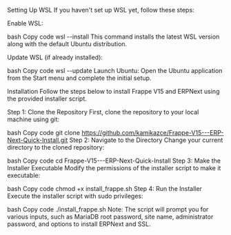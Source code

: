 Setting Up WSL
If you haven't set up WSL yet, follow these steps:

Enable WSL:

bash
Copy code
wsl --install
This command installs the latest WSL version along with the default Ubuntu distribution.

Update WSL (if already installed):

bash
Copy code
wsl --update
Launch Ubuntu: Open the Ubuntu application from the Start menu and complete the initial setup.

Installation
Follow the steps below to install Frappe V15 and ERPNext using the provided installer script.

Step 1: Clone the Repository
First, clone the repository to your local machine using git:

bash
Copy code
git clone https://github.com/kamikazce/Frappe-V15---ERP-Next-Quick-Install.git
Step 2: Navigate to the Directory
Change your current directory to the cloned repository:

bash
Copy code
cd Frappe-V15---ERP-Next-Quick-Install
Step 3: Make the Installer Executable
Modify the permissions of the installer script to make it executable:

bash
Copy code
chmod +x install_frappe.sh
Step 4: Run the Installer
Execute the installer script with sudo privileges:

bash
Copy code
./install_frappe.sh
Note: The script will prompt you for various inputs, such as MariaDB root password, site name, administrator password, and options to install ERPNext and SSL.
